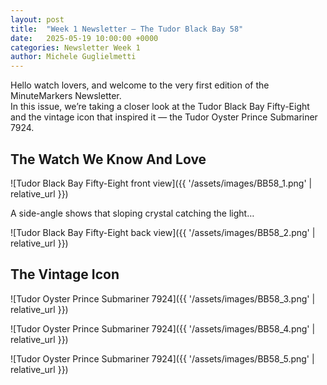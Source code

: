 ```yaml
---
layout: post
title:  "Week 1 Newsletter – The Tudor Black Bay 58"
date:   2025-05-19 10:00:00 +0000
categories: Newsletter Week 1
author: Michele Guglielmetti
---
```


Hello watch lovers, and welcome to the very first edition of the MinuteMarkers Newsletter.  
In this issue, we’re taking a closer look at the Tudor Black Bay Fifty-Eight and the vintage icon that inspired it — the Tudor Oyster Prince Submariner 7924.

## The Watch We Know And Love

![Tudor Black Bay Fifty-Eight front view]({{ '/assets/images/BB58_1.png' | relative_url }})

A side-angle shows that sloping crystal catching the light…

![Tudor Black Bay Fifty-Eight back view]({{ '/assets/images/BB58_2.png' | relative_url }})

## The Vintage Icon

![Tudor Oyster Prince Submariner 7924]({{ '/assets/images/BB58_3.png' | relative_url }})



![Tudor Oyster Prince Submariner 7924]({{ '/assets/images/BB58_4.png' | relative_url }})



![Tudor Oyster Prince Submariner 7924]({{ '/assets/images/BB58_5.png' | relative_url }})